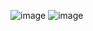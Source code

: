 ![image](https://github.com/user-attachments/assets/66882658-da5e-4a30-bfcf-c42020c15ab3)
![image](https://github.com/user-attachments/assets/924b2f3f-1c80-4c4a-9d0f-036b6578735f)
